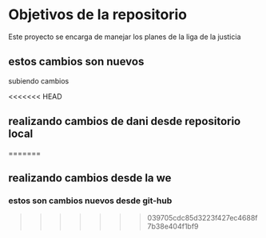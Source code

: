 # Objetivos de la repositorio

Este proyecto se encarga de manejar los planes de la liga de la justicia

## estos cambios son nuevos
subiendo cambios


<<<<<<< HEAD
## realizando cambios de dani desde repositorio local
=======
## realizando cambios desde la we

### estos son cambios nuevos desde git-hub
>>>>>>> 039705cdc85d3223f427ec4688f7b38e404f1bf9
